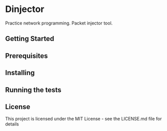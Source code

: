 # Dinjector
 Practice network programming. Packet injector tool.

## Getting Started

## Prerequisites

## Installing

## Running the tests

## License
This project is licensed under the MIT License - see the LICENSE.md file for details